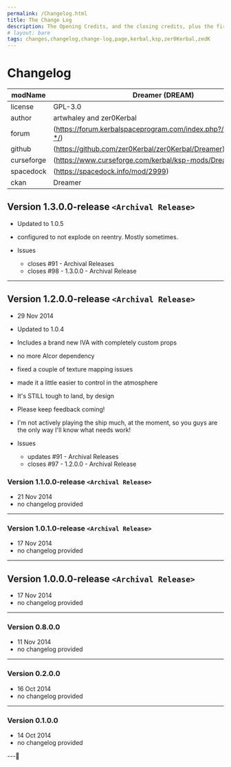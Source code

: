 ```yaml
---
permalink: /Changelog.html
title: The Change Log
description: The Opening Credits, and the closing credits, plus the first of two (or is three) end credit scenes
# layout: bare
tags: changes,changelog,change-log,page,kerbal,ksp,zer0Kerbal,zedK
---
```

<!-- hdr-changelog.md v1.0.0.1
Dreamer (DREAM)
created: 13 May 2022
updated: 05 Nov 2022
CC BY-ND 4.0 by zer0Kerbal -->  
# Changelog  
  
| modName    | Dreamer (DREAM)                                                   |
| ---------- | ----------------------------------------------------------------- |
| license    | GPL-3.0                                                           |
| author     | artwhaley and zer0Kerbal                                          |
| forum      | (https://forum.kerbalspaceprogram.com/index.php?/topic/207306-*/) |
| github     | (https://github.com/zer0Kerbal/zer0Kerbal/Dreamer)                |
| curseforge | (https://www.curseforge.com/kerbal/ksp-mods/Dreamer)              |
| spacedock  | (https://spacedock.info/mod/2999)                                 |
| ckan       | Dreamer                                                           |

## Version 1.3.0.0-release `<Archival Release>`

* Updated to 1.0.5
* configured to not explode on reentry. Mostly sometimes.

* Issues
  * closes #91 - Archival Releases
  * closes #98 - 1.3.0.0 - Archival Release

---

## Version 1.2.0.0-release `<Archival Release>`

* 29 Nov 2014
* Updated to 1.0.4

* Includes a brand new IVA with completely custom props
* no more Alcor dependency
* fixed a couple of texture mapping issues
* made it a little easier to control in the atmosphere
* It's STILL tough to land, by design

* Please keep feedback coming!
* I'm not actively playing the ship much, at the moment, so you guys are the only way I'll know what needs work!

* Issues
  * updates #91 - Archival Releases
  * closes #97 - 1.2.0.0 - Archival Release

### Version 1.1.0.0-release `<Archival Release>`

* 21 Nov 2014
* no changelog provided

---

### Version 1.0.1.0-release `<Archival Release>`

* 17 Nov 2014
* no changelog provided

---

## Version 1.0.0.0-release `<Archival Release>`

* 17 Nov 2014
* no changelog provided

---

### Version 0.8.0.0

* 11 Nov 2014
* no changelog provided

---

### Version 0.2.0.0

* 16 Oct 2014
* no changelog provided

---

### Version 0.1.0.0

* 14 Oct 2014
* no changelog provided

---